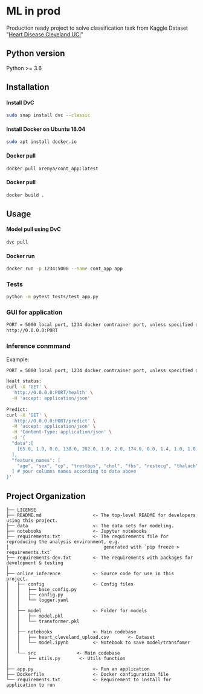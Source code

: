# ML in prod
Production ready project to solve classification task from Kaggle Dataset "[Heart Disease Cleveland UCI](https://www.kaggle.com/datasets/cherngs/heart-disease-cleveland-uci)"

## Python version 
Python >= 3.6

## Installation
#### Install DvC
```bash
sudo snap install dvc --classic
```
#### Install Docker on Ubuntu 18.04
```bash
sudo apt install docker.io
```
#### Docker pull
```bash
docker pull xrenya/cont_app:latest
```

#### Docker pull
```bash
docker build .
```

## Usage
#### Model pull using DvC
```bash
dvc pull
```

#### Docker run
```bash
docker run -p 1234:5000 --name cont_app app
```
### Tests
```bash
python -m pytest tests/test_app.py 
```
### GUI for application
```bash
PORT = 5000 local port, 1234 docker contrainer port, unless specified differently as stated above
http://0.0.0.0:PORT
```
### Inference conmmand
Example:
```bash
PORT = 5000 local port, 1234 docker contrainer port, unless specified differently as stated above

Healt status:
curl -X 'GET' \
  'http://0.0.0.0:PORT/health' \
  -H 'accept: application/json'
  
Predict:
curl -X 'GET' \
  'http://0.0.0.0:PORT/predict' \
  -H 'accept: application/json' \
  -H 'Content-Type: application/json' \
  -d '{
  "data":[
    [65.0, 1.0, 0.0, 138.0, 282.0, 1.0, 2.0, 174.0, 0.0, 1.4, 1.0, 1.0, 0.0] # your data
  ],
  "feature_names": [
    "age", "sex", "cp", "trestbps", "chol", "fbs", "restecg", "thalach", "exang", "oldpeak", "slope", "ca", "thal"
  ] # your columns names according to data above
}'
```
Project Organization
------------
    ├── LICENSE
    ├── README.md                   <- The top-level README for developers using this project.
    ├── data                        <- The data sets for modeling.
    ├── notebooks                   <- Jupyter notebooks
    ├── requirements.txt            <- The requirements file for reproducing the analysis environment, e.g.
    │                                   generated with `pip freeze > requirements.txt`
    ├── requirements-dev.txt        <- The requirements with packages for development & testing
    │
    ├── online_inference            <- Source code for use in this project.
    │   ├── config                  <- Config files
    │   │   ├── base_config.py          
    │   │   ├── config.py      
    │   │   └── logger.yaml
    │   │ 
    │   ├── model                   <- Folder for models
    │   │   ├── model.pkl
    │   │   └── transformer.pkl
    │   │
    │   ├── notebooks               <- Main codebase
    │   │   ├── heart_cleveland_upload.csv       <- Dataset
    │   │   └── model.ipynb         <- Notebook to save model/transfomer
    │   │
    │   └── src               <- Main codebase
    │       ├── utils.py       <- Utils function
    │
    ├── app.py                      <- Run an application
    ├── Dockerfile                  <- Docker configuration file
    └── requirements.txt            <- Requirement to install for application to run
